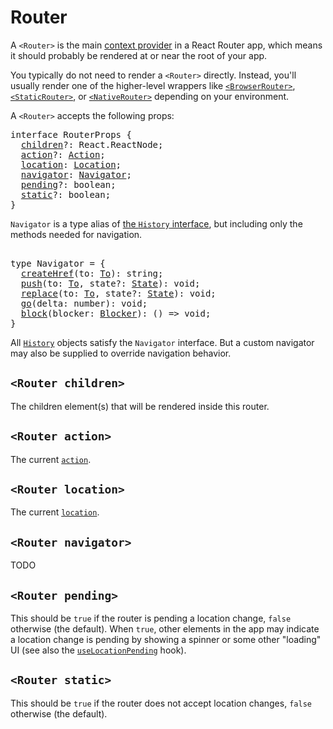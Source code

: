 # Router

A `<Router>` is the main [context
provider](https://reactjs.org/docs/context.html#contextprovider) in a React
Router app, which means it should probably be rendered at or near the root of
your app.

You typically do not need to render a `<Router>` directly. Instead, you'll
usually render one of the higher-level wrappers like
[`<BrowserRouter>`](browser-router.md), [`<StaticRouter>`](static-router.md), or
[`<NativeRouter>`](native-router.md) depending on your environment.

A `<Router>` accepts the following props:

<pre>
interface RouterProps {
  <a href="#router-children">children</a>?: React.ReactNode;
  <a href="#router-action">action</a>?: <a href="https://github.com/ReactTraining/history/blob/dev/docs/api-reference.md#action">Action</a>;
  <a href="#router-location">location</a>: <a href="https://github.com/ReactTraining/history/blob/dev/docs/api-reference.md#location">Location</a>;
  <a href="#router-navigator">navigator</a>: <a href="#navigator">Navigator</a>;
  <a href="#router-pending">pending</a>?: boolean;
  <a href="#router-static">static</a>?: boolean;
}
</pre>

`Navigator` is a type alias of [the `History` interface](#TODO), but
including only the methods needed for navigation.

<pre>
<a name="navigator"></a>
type Navigator = {
  <a href="https://github.com/ReactTraining/history/blob/dev/docs/api-reference.md#history.createhref">createHref</a>(to: <a href="https://github.com/ReactTraining/history/blob/dev/docs/api-reference.md#to">To</a>): string;
  <a href="https://github.com/ReactTraining/history/blob/dev/docs/api-reference.md#history.push">push</a>(to: <a href="https://github.com/ReactTraining/history/blob/dev/docs/api-reference.md#to">To</a>, state?: <a href="https://github.com/ReactTraining/history/blob/dev/docs/api-reference.md#state">State</a>): void;
  <a href="https://github.com/ReactTraining/history/blob/dev/docs/api-reference.md#history.replace">replace</a>(to: <a href="https://github.com/ReactTraining/history/blob/dev/docs/api-reference.md#to">To</a>, state?: <a href="https://github.com/ReactTraining/history/blob/dev/docs/api-reference.md#state">State</a>): void;
  <a href="https://github.com/ReactTraining/history/blob/dev/docs/api-reference.md#history.go">go</a>(delta: number): void;
  <a href="https://github.com/ReactTraining/history/blob/dev/docs/api-reference.md#history.block">block</a>(blocker: <a href="https://github.com/ReactTraining/history/blob/dev/docs/api-reference.md#blocker">Blocker</a>): () => void;
}
</pre>

All
[`History`](https://github.com/ReactTraining/history/blob/dev/docs/api-reference.md#history)
objects satisfy the `Navigator` interface. But a custom navigator may also be
supplied to override navigation behavior.

## `<Router children>`

The children element(s) that will be rendered inside this router.

## `<Router action>`

The current [`action`](https://github.com/ReactTraining/history/blob/dev/docs/api-reference.md#action).

## `<Router location>`

The current [`location`](https://github.com/ReactTraining/history/blob/dev/docs/api-reference.md#location).

## `<Router navigator>`

TODO

## `<Router pending>`

This should be `true` if the router is pending a location change, `false`
otherwise (the default). When `true`, other elements in the app may indicate a
location change is pending by showing a spinner or some other "loading" UI (see
also the [`useLocationPending`](#TODO) hook).


## `<Router static>`

This should be `true` if the router does not accept location changes, `false`
otherwise (the default).
